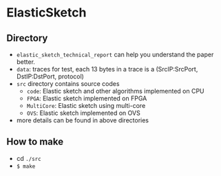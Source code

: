 # ElasticSketch

## Directory
- `elastic_sketch_technical_report` can help you understand the paper better.
- `data`: traces for test, each 13 bytes in a trace is a (SrcIP:SrcPort, DstIP:DstPort, protocol)
- `src` directory contains source codes
  - `code`: Elastic sketch and other algorithms implemented on CPU
  - `FPGA`: Elastic sketch implemented on FPGA
  - `MultiCore`: Elastic sketch using multi-core
  - `OVS`: Elastic sketch implemented on OVS
- more details can be found in above directories

## How to make
- cd `./src`
- `$ make`


